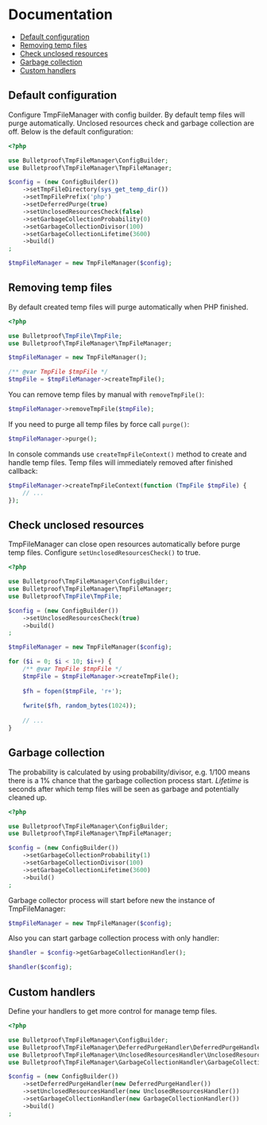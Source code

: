 # Documentation

- [Default configuration](#default-configuration)
- [Removing temp files](#removing-temp-files)
- [Check unclosed resources](#check-unclosed-resources)
- [Garbage collection](#garbage-collection)
- [Custom handlers](#custom-handlers)

## Default configuration

Configure TmpFileManager with config builder. By default temp files will purge automatically. Unclosed resources check and garbage collection are off. Below is the default configuration:

```php
<?php

use Bulletproof\TmpFileManager\ConfigBuilder;
use Bulletproof\TmpFileManager\TmpFileManager;

$config = (new ConfigBuilder())
    ->setTmpFileDirectory(sys_get_temp_dir())
    ->setTmpFilePrefix('php')
    ->setDeferredPurge(true)
    ->setUnclosedResourcesCheck(false)
    ->setGarbageCollectionProbability(0)
    ->setGarbageCollectionDivisor(100)
    ->setGarbageCollectionLifetime(3600)
    ->build()
;

$tmpFileManager = new TmpFileManager($config);
```
## Removing temp files

By default created temp files will purge automatically when PHP finished.

```php
<?php

use Bulletproof\TmpFile\TmpFile;
use Bulletproof\TmpFileManager\TmpFileManager;

$tmpFileManager = new TmpFileManager();

/** @var TmpFile $tmpFile */
$tmpFile = $tmpFileManager->createTmpFile();
```

You can remove temp files by manual with `removeTmpFile()`:

```php
$tmpFileManager->removeTmpFile($tmpFile);
```

If you need to purge all temp files by force call `purge()`:

```php
$tmpFileManager->purge();
```

In console commands use `createTmpFileContext()` method to create and handle temp files. Temp files will immediately removed after finished callback:

```php
$tmpFileManager->createTmpFileContext(function (TmpFile $tmpFile) {
    // ...
});
```

## Check unclosed resources

TmpFileManager can close open resources automatically before purge temp files. Configure `setUnclosedResourcesCheck()` to true.

```php
<?php

use Bulletproof\TmpFileManager\ConfigBuilder;
use Bulletproof\TmpFileManager\TmpFileManager;
use Bulletproof\TmpFile\TmpFile;

$config = (new ConfigBuilder())
    ->setUnclosedResourcesCheck(true)
    ->build()
;

$tmpFileManager = new TmpFileManager($config);

for ($i = 0; $i < 10; $i++) {
    /** @var TmpFile $tmpFile */
    $tmpFile = $tmpFileManager->createTmpFile();
    
    $fh = fopen($tmpFile, 'r+');
    
    fwrite($fh, random_bytes(1024));
    
    // ...
}
```

## Garbage collection

The probability is calculated by using probability/divisor, e.g. 1/100 means there is a 1% chance that the garbage collection process start. *Lifetime* is seconds after which temp files will be seen as garbage and potentially cleaned up. 

```php
<?php

use Bulletproof\TmpFileManager\ConfigBuilder;
use Bulletproof\TmpFileManager\TmpFileManager;

$config = (new ConfigBuilder())
    ->setGarbageCollectionProbability(1)
    ->setGarbageCollectionDivisor(100)
    ->setGarbageCollectionLifetime(3600)
    ->build()
;
```

Garbage collector process will start before new the instance of TmpFileManager:

```php
$tmpFileManager = new TmpFileManager($config);
```

Also you can start garbage collection process with only handler:

```php
$handler = $config->getGarbageCollectionHandler();

$handler($config);
```

## Custom handlers

Define your handlers to get more control for manage temp files.

```php
<?php

use Bulletproof\TmpFileManager\ConfigBuilder;
use Bulletproof\TmpFileManager\DeferredPurgeHandler\DeferredPurgeHandler;
use Bulletproof\TmpFileManager\UnclosedResourcesHandler\UnclosedResourcesHandler;
use Bulletproof\TmpFileManager\GarbageCollectionHandler\GarbageCollectionHandler;

$config = (new ConfigBuilder())
    ->setDeferredPurgeHandler(new DeferredPurgeHandler())
    ->setUnclosedResourcesHandler(new UnclosedResourcesHandler())
    ->setGarbageCollectionHandler(new GarbageCollectionHandler())
    ->build()
;
```